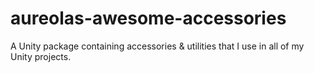# aureolas-awesome-accessories
A Unity package containing accessories &amp; utilities that I use in all of my Unity projects.
